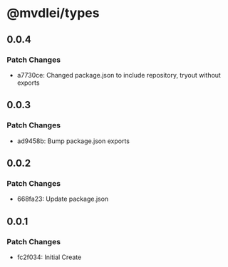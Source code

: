 # @mvdlei/types

## 0.0.4

### Patch Changes

- a7730ce: Changed package.json to include repository, tryout without exports

## 0.0.3

### Patch Changes

- ad9458b: Bump package.json exports

## 0.0.2

### Patch Changes

- 668fa23: Update package.json

## 0.0.1

### Patch Changes

- fc2f034: Initial Create
